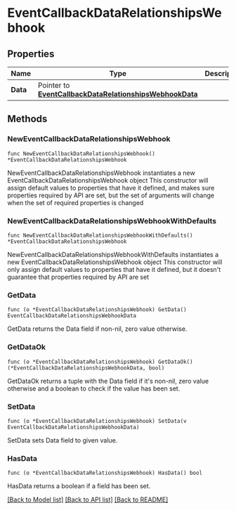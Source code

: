 # EventCallbackDataRelationshipsWebhook

## Properties

Name | Type | Description | Notes
------------ | ------------- | ------------- | -------------
**Data** | Pointer to [**EventCallbackDataRelationshipsWebhookData**](EventCallbackDataRelationshipsWebhookData.md) |  | [optional] 

## Methods

### NewEventCallbackDataRelationshipsWebhook

`func NewEventCallbackDataRelationshipsWebhook() *EventCallbackDataRelationshipsWebhook`

NewEventCallbackDataRelationshipsWebhook instantiates a new EventCallbackDataRelationshipsWebhook object
This constructor will assign default values to properties that have it defined,
and makes sure properties required by API are set, but the set of arguments
will change when the set of required properties is changed

### NewEventCallbackDataRelationshipsWebhookWithDefaults

`func NewEventCallbackDataRelationshipsWebhookWithDefaults() *EventCallbackDataRelationshipsWebhook`

NewEventCallbackDataRelationshipsWebhookWithDefaults instantiates a new EventCallbackDataRelationshipsWebhook object
This constructor will only assign default values to properties that have it defined,
but it doesn't guarantee that properties required by API are set

### GetData

`func (o *EventCallbackDataRelationshipsWebhook) GetData() EventCallbackDataRelationshipsWebhookData`

GetData returns the Data field if non-nil, zero value otherwise.

### GetDataOk

`func (o *EventCallbackDataRelationshipsWebhook) GetDataOk() (*EventCallbackDataRelationshipsWebhookData, bool)`

GetDataOk returns a tuple with the Data field if it's non-nil, zero value otherwise
and a boolean to check if the value has been set.

### SetData

`func (o *EventCallbackDataRelationshipsWebhook) SetData(v EventCallbackDataRelationshipsWebhookData)`

SetData sets Data field to given value.

### HasData

`func (o *EventCallbackDataRelationshipsWebhook) HasData() bool`

HasData returns a boolean if a field has been set.


[[Back to Model list]](../README.md#documentation-for-models) [[Back to API list]](../README.md#documentation-for-api-endpoints) [[Back to README]](../README.md)


